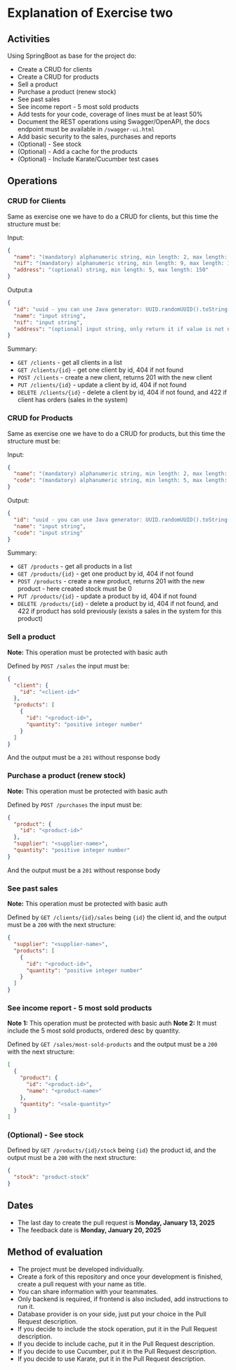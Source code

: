 # Explanation of Exercise two

## Activities

Using SpringBoot as base for the project do:

- Create a CRUD for clients
- Create a CRUD for products
- Sell a product
- Purchase a product (renew stock)
- See past sales
- See income report - 5 most sold products
- Add tests for your code, coverage of lines must be at least 50%
- Document the REST operations using Swagger/OpenAPI, the docs endpoint must be available in `/swagger-ui.html`
- Add basic security to the sales, purchases and reports
- (Optional) - See stock
- (Optional) - Add a cache for the products
- (Optional) - Include Karate/Cucumber test cases

## Operations

### CRUD for Clients

Same as exercise one we have to do a CRUD for clients, but this time the structure must be:

Input:

```json
{
  "name": "(mandatory) alphanumeric string, min length: 2, max length: 150",
  "nif": "(mandatory) alphanumeric string, min length: 9, max length: 10",
  "address": "(optional) string, min length: 5, max length: 150"
}
```

Output:a

```json
{
  "id": "uuid - you can use Java generator: UUID.randomUUID().toString()",
  "name": "input string",
  "nif": "input string",
  "address": "(optional) input string, only return it if value is not null"
}
```

Summary:

- `GET /clients` - get all clients in a list
- `GET /clients/{id}` - get one client by id, 404 if not found
- `POST /clients` - create a new client, returns 201 with the new client
- `PUT /clients/{id}` - update a client by id, 404 if not found
- `DELETE /clients/{id}` - delete a client by id, 404 if not found, and 422 if client has orders (sales in the system)

### CRUD for Products

Same as exercise one we have to do a CRUD for products, but this time the structure must be:

Input:

```json
{
  "name": "(mandatory) alphanumeric string, min length: 2, max length: 100",
  "code": "(mandatory) alphanumeric string, min length: 5, max length: 10. Unique value, in case of repetition, return 422 with a error message saying 'There is already a product with the provided code'"
}
```

Output:

```json
{
  "id": "uuid - you can use Java generator: UUID.randomUUID().toString()",
  "name": "input string",
  "code": "input string"
}
```

Summary:

- `GET /products` - get all products in a list
- `GET /products/{id}` - get one product by id, 404 if not found
- `POST /products` - create a new product, returns 201 with the new product - here created stock must be 0
- `PUT /products/{id}` - update a product by id, 404 if not found
- `DELETE /products/{id}` - delete a product by id, 404 if not found, and 422 if product has sold previously (exists a
  sales in the system for this product)

### Sell a product

**Note:** This operation must be protected with basic auth

Defined by `POST /sales` the input must be:

```json
{
  "client": {
    "id": "<client-id>"
  },
  "products": [
    {
      "id": "<product-id>",
      "quantity": "positive integer number"
    }
  ]
}
```

And the output must be a `201` without response body

### Purchase a product (renew stock)

**Note:** This operation must be protected with basic auth

Defined by `POST /purchases` the input must be:

```json
{
  "product": {
    "id": "<product-id>"
  },
  "supplier": "<supplier-name>",
  "quantity": "positive integer number"
}
```

And the output must be a `201` without response body

### See past sales

**Note:** This operation must be protected with basic auth

Defined by `GET /clients/{id}/sales` being `{id}` the client id, and the output must be a `200` with the next structure:

```json
{
  "supplier": "<supplier-name>",
  "products": [
    {
      "id": "<product-id>",
      "quantity": "positive integer number"
    }
  ]
}
```

### See income report - 5 most sold products

**Note 1:** This operation must be protected with basic auth
**Note 2:** It must include the 5 most sold products, ordered desc by quantity.

Defined by `GET /sales/most-sold-products` and the output must be a `200` with the next structure:

```json
[
  {
    "product": {
      "id": "<product-id>",
      "name": "<product-name>"
    },
    "quantity": "<sale-quantity>"
  }
]
```

### (Optional) - See stock

Defined by `GET /products/{id}/stock` being `{id}` the product id, and the output must be a `200` with the next
structure:

```json
{
  "stock": "product-stock"
}
```

## Dates

- The last day to create the pull request is **Monday, January 13, 2025**
- The feedback date is **Monday, January 20, 2025**

## Method of evaluation

- The project must be developed individually.
- Create a fork of this repository and once your development is finished, create a pull request with your name as title.
- You can share information with your teammates.
- Only backend is required, if frontend is also included, add instructions to run it.
- Database provider is on your side, just put your choice in the Pull Request description.
- If you decide to include the stock operation, put it in the Pull Request description.
- If you decide to include cache, put it in the Pull Request description.
- If you decide to use Cucumber, put it in the Pull Request description.
- If you decide to use Karate, put it in the Pull Request description. 
